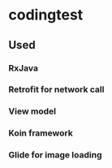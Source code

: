 # codingtest
## Used
### RxJava
### Retrofit for network call
### View model
### Koin framework
### Glide for image loading

